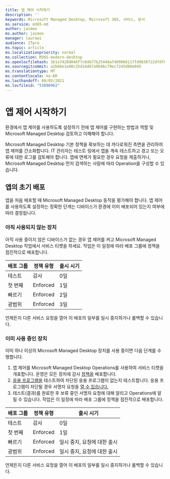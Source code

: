 ```yaml
---
title: 앱 제어 시작하기
description: ''
keywords: Microsoft Managed Desktop, Microsoft 365, 서비스, 문서
ms.service: m365-md
author: jaimeo
ms.author: jaimeo
manager: laurawi
audience: ITpro
ms.topic: article
ms.localizationpriority: normal
ms.collection: M365-modern-desktop
ms.openlocfilehash: 3b1e74289046f7c04b77b25448af409966117fd9836f22dfdf813bdfd732b524
ms.sourcegitcommit: a1b66e1e80c25d14d67a9b46c79ec7245d88e045
ms.translationtype: MT
ms.contentlocale: ko-KR
ms.lasthandoff: 08/05/2021
ms.locfileid: "53890962"
---
```

# <a name="get-started-with-app-control"></a>앱 제어 시작하기

환경에서 앱 제어를 사용하도록 설정하기 전에 앱 [](../service-description/app-control.md) 제어를 구현하는 방법과 역할 및 Microsoft Managed Desktop 검토하고 이해해야 합니다.

Microsoft Managed Desktop 기본 정책을 확보하는 데 까다로워진 측면을 관리하여 앱 제어를 간소화합니다. IT 관리자는 테스트 링에서 앱을 계속 테스트하고 경고 또는 오류에 대한 로그를 검토해야 합니다. 앱에 면제가 필요한 경우 요청을 제출하거나, Microsoft Managed Desktop 먼저 검색하는 사람에 따라 Operation을 구성할 수 있습니다.

## <a name="initial-deployment-of-apps"></a>앱의 초기 배포

앱을 처음 배포할 때 Microsoft Managed Desktop 동작을 평가해야 합니다. 앱 제어를 사용하도록 설정하는 정확한 단계는 디바이스가 환경에 이미 배포되어 있는지 여부에 따라 결정됩니다.

### <a name="devices-not-yet-in-use"></a>아직 사용되지 않는 장치

아직 사용 중이지 않은 디바이스가 없는 경우 앱 제어를 켜고 Microsoft Managed Desktop 작업에서 서비스 티켓을 하세요. 작업은 이 일정에 따라 배포 그룹에 정책을 점진적으로 배포합니다.

|배포 그룹  |정책 유형  |출시 시기  |
|---------|---------|---------|
|테스트     |  감사       |  0일       |
|첫 번째     | Enforced        | 1일        |
|빠르기     | Enforced        |  2일       |
|광범위     | Enforced        |  3일       |

언제든지 다른 서비스 요청을 열어 이 배포의 일부를 일시 중지하거나 롤백할 수 있습니다.

### <a name="devices-already-in-use"></a>이미 사용 중인 장치

이미 하나 이상의 Microsoft Managed Desktop 장치를 사용 중이면 다음 단계를 수행합니다.

1. 앱 제어를 Microsoft Managed Desktop Operations를 사용하여 서비스 티켓을 개표합니다. 운영은 모든 장치에 감사 [정책을](../service-description/app-control.md#audit-policy) 배포합니다.
2. [응용 프로그램을](../working-with-managed-desktop/work-with-app-control.md#add-a-new-app) 테스트하여 차단된 응용 프로그램이 없는지 테스트합니다. 응용 프로그램이 차단될 경우 서명자 요청을 [열 수 있습니다.](../working-with-managed-desktop/work-with-app-control.md#add-or-remove-a-trusted-signer) 
3. 테스트(결과)를 완료한 후 보류 중인 서명자 요청에 대해 알리고 Operations에 알릴 수 있습니다. 작업은 이 일정에 따라 배포 그룹에 정책을 점진적으로 배포합니다.

|배포 그룹  |정책 유형  |출시 시기  |
|---------|---------|---------|
|테스트     |  감사       |  0일       |
|첫 번째     | Enforced        | 1일        |
|빠르기     | Enforced        |  일시 중지, 요청에 대한 출시       |
|광범위     | Enforced        |  일시 중지, 요청에 대한 출시       |

언제든지 다른 서비스 요청을 열어 이 배포의 일부를 일시 중지하거나 롤백할 수 있습니다.



